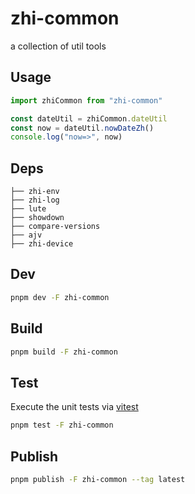 # zhi-common

a collection of util tools

## Usage

```ts
import zhiCommon from "zhi-common"

const dateUtil = zhiCommon.dateUtil
const now = dateUtil.nowDateZh()
console.log("now=>", now)
```

## Deps

```
├── zhi-env
├── zhi-log
├── lute
├── showdown
├── compare-versions
├── ajv
├── zhi-device
```

## Dev

```bash
pnpm dev -F zhi-common
```

## Build

```bash
pnpm build -F zhi-common
```

## Test

Execute the unit tests via [vitest](https://vitest.dev)

```bash
pnpm test -F zhi-common
```

## Publish

```bash
pnpm publish -F zhi-common --tag latest
```